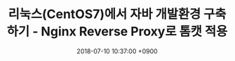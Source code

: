 ---
title: 리눅스(CentOS7)에서 자바 개발환경 구축하기 - Nginx Reverse Proxy로 톰캣 적용
date: 2018-07-10 10:37:00 +0900
tags: 
    - Linux
    - centOS7
    - Tomcat
    - Nginx
    - setting_environment
---